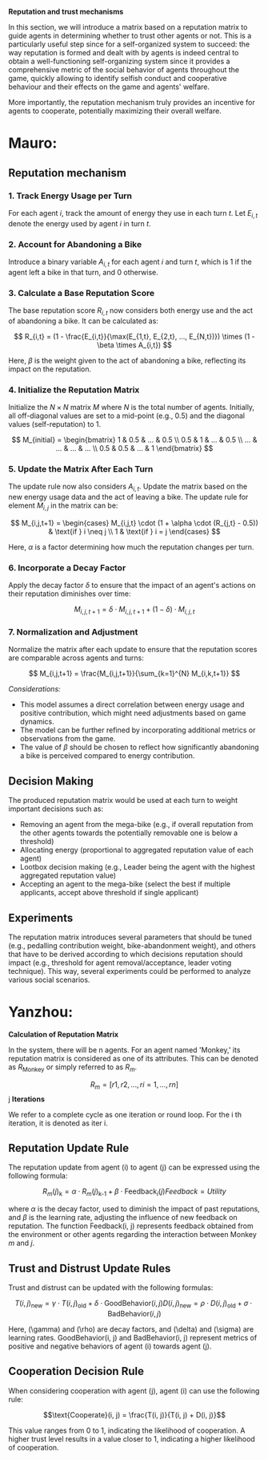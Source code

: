 **Reputation and trust mechanisms**

In this section, we will introduce a matrix based on a reputation matrix to guide agents in determining whether to trust other agents or not.
This is a particularly useful step since for a self-organized system to succeed: the way reputation is formed and dealt with by agents is indeed central to obtain a well-functioning self-organizing system since it provides a comprehensive metric of the social behavior of agents throughout the game, quickly allowing to identify selfish conduct and cooperative behaviour and their effects on the game and agents' welfare.

More importantly, the reputation mechanism truly provides an incentive for agents to cooperate, potentially maximizing their overall welfare.

# Mauro:

## Reputation mechanism

### 1. Track Energy Usage per Turn

For each agent $i$, track the amount of energy they use in each turn $t$. Let $E_{i,t}$ denote the energy used by agent $i$ in turn $t$.

### 2. Account for Abandoning a Bike

Introduce a binary variable $A_{i,t}$ for each agent $i$ and turn $t$, which is 1 if the agent left a bike in that turn, and 0 otherwise.

### 3. Calculate a Base Reputation Score

The base reputation score $R_{i,t}$ now considers both energy use and the act of abandoning a bike. It can be calculated as:

$$ R_{i,t} = (1 - \frac{E_{i,t}}{\max(E_{1,t}, E_{2,t}, ..., E_{N,t})}) \times (1 - \beta \times A_{i,t}) $$

Here, $\beta$ is the weight given to the act of abandoning a bike, reflecting its impact on the reputation.

### 4. Initialize the Reputation Matrix

Initialize the $N \times N$ matrix $M$ where $N$ is the total number of agents. Initially, all off-diagonal values are set to a mid-point (e.g., 0.5) and the diagonal values (self-reputation) to 1.

$$ M_{initial} = \begin{bmatrix}
1 & 0.5 & ... & 0.5 \\
0.5 & 1 & ... & 0.5 \\
... & ... & ... & ... \\
0.5 & 0.5 & ... & 1
\end{bmatrix} $$

### 5. Update the Matrix After Each Turn

The update rule now also considers $A_{i,t}$. Update the matrix based on the new energy usage data and the act of leaving a bike. The update rule for element $M_{i,j}$ in the matrix can be:

$$
M_{i,j,t+1} =
\begin{cases}
M_{i,j,t} \cdot (1 + \alpha \cdot (R_{j,t} - 0.5)) & \text{if } i \neq j \\
1 & \text{if } i = j
\end{cases}
$$

Here, $\alpha$ is a factor determining how much the reputation changes per turn.

### 6. Incorporate a Decay Factor

Apply the decay factor $\delta$ to ensure that the impact of an agent's actions on their reputation diminishes over time:

$$ M_{i,j,t+1} = \delta \cdot M_{i,j,t+1} + (1 - \delta) \cdot M_{i,j,t} $$

### 7. Normalization and Adjustment

Normalize the matrix after each update to ensure that the reputation scores are comparable across agents and turns:

$$ M_{i,j,t+1} = \frac{M_{i,j,t+1}}{\sum_{k=1}^{N} M_{i,k,t+1}} $$

*Considerations:*
- This model assumes a direct correlation between energy usage and positive contribution, which might need adjustments based on game dynamics.
- The model can be further refined by incorporating additional metrics or observations from the game.
- The value of $\beta$ should be chosen to reflect how significantly abandoning a bike is perceived compared to energy contribution.

## Decision Making

The produced reputation matrix would be used at each turn to weight important decisions such as:
- Removing an agent from the mega-bike (e.g., if overall reputation from the other agents towards the potentially removable one is below a threshold)
- Allocating energy (proportional to aggregated reputation value of each agent)
- Lootbox decision making (e.g., Leader being the agent with the highest aggregated reputation value)
- Accepting an agent to the mega-bike (select the best if multiple applicants, accept above threshold if single applicant)

## Experiments

The reputation matrix introduces several parameters that should be tuned (e.g., pedalling contribution weight, bike-abandonment weight), and others that have to be derived according to which decisions reputation should impact (e.g., threshold for agent removal/acceptance, leader voting technique). This way, several experiments could be performed to analyze various social scenarios.

# Yanzhou:

**Calculation of Reputation Matrix**

In the system, there will be n agents. For an agent named 'Monkey,' its reputation matrix is considered as one of its attributes. This can be denoted as $R_{\text{Monkey}}$ or simply referred to as $R_{m}$.

$$R_{m}=[r1, r2, ..., ri=1, ..., rn]$$
j
**Iterations**

We refer to a complete cycle as one iteration or round loop. For the i th iteration, it is denoted as iter i.


## Reputation Update Rule

The reputation update from agent \(i\) to agent \(j\) can be expressed using the following formula:

```math
R_m(j)_{\text{k}} = \alpha \cdot R_m(j)_{\text{k-1}} + \beta \cdot \text{Feedback}_i(j)
Feedback=Utility
```

where $\alpha$ is the decay factor, used to diminish the impact of past reputations, and $\beta$ is the learning rate, adjusting the influence of new feedback on reputation. The function Feedback(i, j) represents feedback obtained from the environment or other agents regarding the interaction between Monkey $m$ and $j$.

## Trust and Distrust Update Rules

Trust and distrust can be updated with the following formulas:
```math
T(i, j)_{\text{new}} = \gamma \cdot T(i, j)_{\text{old}} + \delta \cdot \text{GoodBehavior}(i, j)

D(i, j)_{\text{new}} = \rho \cdot D(i, j)_{\text{old}} + \sigma \cdot \text{BadBehavior}(i, j)
```
Here, \(\gamma\) and \(\rho\) are decay factors, and \(\delta\) and \(\sigma\) are learning rates. GoodBehavior(i, j) and BadBehavior(i, j) represent metrics of positive and negative behaviors of agent \(i\) towards agent \(j\).

## Cooperation Decision Rule

When considering cooperation with agent \(j\), agent \(i\) can use the following rule:
```math
\text{Cooperate}(i, j) = \frac{T(i, j)}{T(i, j) + D(i, j)}
```

This value ranges from 0 to 1, indicating the likelihood of cooperation. A higher trust level results in a value closer to 1, indicating a higher likelihood of cooperation.
